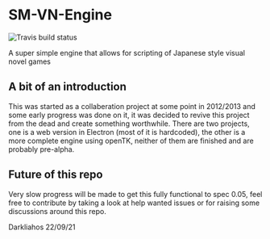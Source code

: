 # SM-VN-Engine 
![Travis build status](https://app.travis-ci.com/darkliahos/SM-VN-Engine.svg?branch=master)

A super simple engine that allows for scripting of Japanese style visual novel games

## A bit of an introduction

This was started as a collaberation project at some point in 2012/2013 and some early progress was done on it, it was decided to revive this project from the dead and create something worthwhile. There are two projects, one is a web version in Electron (most of it is hardcoded), the other is a more complete engine using openTK, neither of them are finished and are probably pre-alpha. 

## Future of this repo
Very slow progress will be made to get this fully functional to spec 0.05, feel free to contribute by taking a look at help wanted issues or for raising some discussions around this repo. 

Darkliahos
22/09/21
